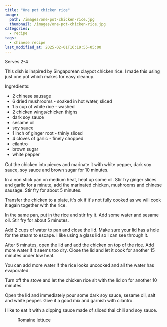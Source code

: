 ```yaml
---
title: "One pot chicken rice"
image: 
  path: /images/one-pot-chicken-rice.jpg
  thumbnail: /images/one-pot-chicken-rice.jpg
categories:
  - recipe
tags:
  - chinese recipe
last_modified_at: 2025-02-01T16:19:55-05:00
---
```


Serves 2-4

This dish is inspired by Singaporean claypot chicken rice. I made this using just one pot which makes for easy cleanup.

Ingredients:
* 2 chinese sausage
* 6 dried mushrooms - soaked in hot water, sliced
* 1.5 cup of white rice - washed
* 2 chicken wings/chicken thighs
* dark soy sauce
* sesame oil
* soy sauce
* 1 inch of ginger root - thinly sliced
* 4 cloves of garlic - finely chopped
* cilantro 
* brown sugar
* white pepper

Cut the chicken into pieces and marinate it with white pepper, dark soy sauce, soy sauce and brown sugar for 10 minutes.

In a non stick pan on medium heat, heat up some oil. Stir fry ginger slices and garlic for a minute, add the marinated chicken, mushrooms and chinese sausage. Stir fry for about 5 minutes.

Transfer the chicken to a plate, it's ok if it's not fully cooked as we will cook it again together with the rice.

In the same pan, put in the rice and stir fry it. Add some water and sesame oil. Stir fry for about 5 minutes.

Add 2 cups of water to pan and close the lid. Make sure your lid has a hole for the steam to escape. I like using a glass lid so I can see through it.

After 5 minutes, open the lid and add the chicken on top of the rice. Add more water if it seems too dry. Close the lid and let it cook for another 15 minutes under low heat.

You can add more water if the rice looks uncooked and all the water has evaporated.

Turn off the stove and let the chicken rice sit with the lid on for another 10 minutes.

Open the lid and immediately pour some dark soy sauce, sesame oil, salt and white pepper. Give it a good mix and garnish with cilantro.

I like to eat it with a dipping sauce made of sliced thai chili and soy sauce.


<figure class="align-left">
  <a href="#"><img src="{{ '/images/chicken-rice-mixed.jpg' | absolute_url }}" alt=""></a>
  <figcaption>Romaine lettuce</figcaption>
</figure> 


